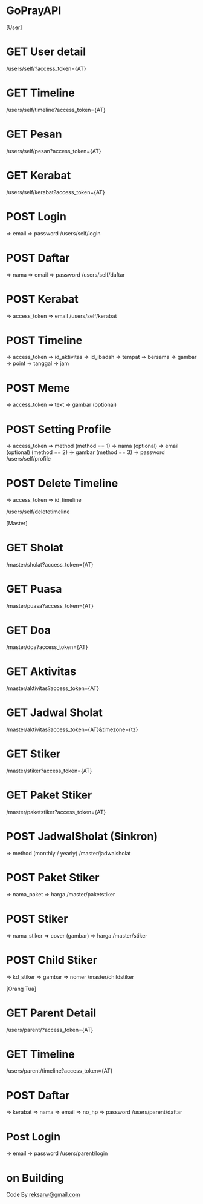 # GoPrayAPI

[User]
# GET User detail
/users/self/?access_token={AT}

# GET Timeline
/users/self/timeline?access_token={AT}

# GET Pesan
/users/self/pesan?access_token={AT}

# GET Kerabat
/users/self/kerabat?access_token={AT}

# POST Login
=> email
=> password
/users/self/login

# POST Daftar
=> nama
=> email
=> password
/users/self/daftar

# POST Kerabat
=> access_token
=> email
/users/self/kerabat

# POST Timeline
=> access_token
=> id_aktivitas
=> id_ibadah
=> tempat
=> bersama
=> gambar
=> point
=> tanggal
=> jam

# POST Meme
=> access_token
=> text
=> gambar (optional)

# POST Setting Profile
=> access_token
=> method
(method == 1)
=> nama (optional)
=> email (optional)
(method == 2)
=> gambar
(method == 3)
=> password
/users/self/profile

# POST Delete Timeline
=> access_token
=> id_timeline

/users/self/deletetimeline

[Master]
# GET Sholat
/master/sholat?access_token={AT}

# GET Puasa
/master/puasa?access_token={AT}

# GET Doa
/master/doa?access_token={AT}

# GET Aktivitas
/master/aktivitas?access_token={AT}

# GET Jadwal Sholat
/master/aktivitas?access_token={AT}&timezone={tz}

# GET Stiker
/master/stiker?access_token={AT}

# GET Paket Stiker
/master/paketstiker?access_token={AT}

# POST JadwalSholat (Sinkron)
=> method (monthly / yearly)
/master/jadwalsholat

# POST Paket Stiker
=> nama_paket
=> harga
/master/paketstiker

# POST Stiker
=> nama_stiker
=> cover (gambar)
=> harga
/master/stiker

# POST Child Stiker
=> kd_stiker
=> gambar
=> nomer
/master/childstiker

[Orang Tua]
# GET Parent Detail 
/users/parent/?access_token={AT}

# GET Timeline
/users/parent/timeline?access_token={AT}

# POST Daftar
=> kerabat
=> nama
=> email
=> no_hp
=> password
/users/parent/daftar

# Post Login
=> email
=> password
/users/parent/login

# on Building

Code By reksarw@gmail.com

